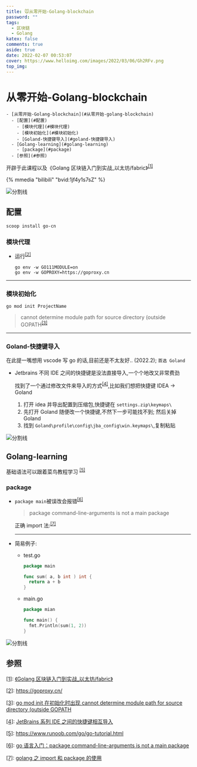 ```yaml
---
title: 🐭从零开始-Golang-blockchain
password: ""
tags:
  - 区块链
  - Golang
katex: false
comments: true
aside: true
date: 2022-02-07 00:53:07
cover: https://www.helloimg.com/images/2022/03/06/Gh2RFv.png
top_img:
---
```


# 从零开始-Golang-blockchain

<!--
 * @?: *********************************************************************
 * @Author: Weidows
 * @LastEditors: Weidows
 * @LastEditTime: 2022-03-06 11:15:55
 * @FilePath: \Blog-private\source\_posts\others\golang\blockchain.md
 * @Description:
 * @!: *********************************************************************
-->

```pullquote mindmap mindmap-md
- [从零开始-Golang-blockchain](#从零开始-golang-blockchain)
  - [配置](#配置)
    - [模块代理](#模块代理)
    - [模块初始化](#模块初始化)
    - [Goland-快捷键导入](#goland-快捷键导入)
  - [Golang-learning](#golang-learning)
    - [package](#package)
  - [参照](#参照)
```

开辟于此课程以及《Golang 区块链入门到实战\_以太坊/fabric》<sup id='cite_ref-01'>[\[1\]](#cite_note-01)</sup>

{% mmedia "bilibili" "bvid:1jf4y1s7sZ" %}

<a>![分割线](https://cdn.jsdelivr.net/gh/Weidows/Images/img/divider.png)</a>

## 配置

```
scoop install go-cn
```

### 模块代理

- 运行<sup id='cite_ref-02'>[\[2\]](#cite_note-02)</sup>

  ```shell
  go env -w GO111MODULE=on
  go env -w GOPROXY=https://goproxy.cn
  ```

---

### 模块初始化

```
go mod init ProjectName
```

> cannot determine module path for source directory (outside GOPATH<sup id='cite_ref-03'>[\[3\]](#cite_note-03)</sup>

---

### Goland-快捷键导入

在此提一嘴想用 vscode 写 go 的话,目前还是不太友好.. (2022.2); `首选 Goland`

- Jetbrains 不同 IDE 之间的快捷键是没法直接导入,一个个地改又非常费劲

  找到了一个通过修改文件来导入的方式<sup id='cite_ref-04'>[\[4\]](#cite_note-04)</sup>,比如我们想把快捷键 IDEA -> Goland

  1. 打开 idea 并导出配置到压缩包,快捷键在 `settings.zip\keymaps\`
  2. 先打开 Goland 随便改一个快捷键,不然下一步可能找不到; 然后关掉 Goland
  3. 找到 `Goland\profile\config\jba_config\win.keymaps\`,复制粘贴

<a>![分割线](https://cdn.jsdelivr.net/gh/Weidows/Images/img/divider.png)</a>

## Golang-learning

基础语法可以跟着菜鸟教程学习 <sup id='cite_ref-05'>[\[5\]](#cite_note-05)</sup>

### package

- `package main`被误改会报错<sup id='cite_ref-06'>[\[6\]](#cite_note-06)</sup>

  > package command-line-arguments is not a main package

  正确 import 法:<sup id='cite_ref-07'>[\[7\]](#cite_note-07)</sup>

  ***

- 简易例子:

  - test.go

    ```go
    package main

    func sum( a, b int ) int {
      return a + b
    }
    ```

  - main.go

    ```go
    package mian

    func main() {
      fmt.Println(sum(1, 2))
    }
    ```

<a>![分割线](https://cdn.jsdelivr.net/gh/Weidows/Images/img/divider.png)</a>

## 参照

<a name='cite_note-01' href='#cite_ref-01'>[1]</a>: [《Golang 区块链入门到实战\_以太坊/fabric》](https://www.zlkt.net/book/detail/9/257)

<a name='cite_note-02' href='#cite_ref-02'>[2]</a>: https://goproxy.cn/

<a name='cite_note-03' href='#cite_ref-03'>[3]</a>: [go mod init 在初始化时出现 cannot determine module path for source directory (outside GOPATH](https://blog.csdn.net/ciel_yu/article/details/107847578)

<a name='cite_note-04' href='#cite_ref-04'>[4]</a>: [JetBrains 系列 IDE 之间的快捷键相互导入](https://www.cnblogs.com/devzyc/p/14084488.html)

<a name='cite_note-05' href='#cite_ref-05'>[5]</a>: https://www.runoob.com/go/go-tutorial.html

<a name='cite_note-06' href='#cite_ref-06'>[6]</a>: [go 语言入门：package command-line-arguments is not a main package](https://blog.csdn.net/A_java_c/article/details/120006213)

<a name='cite_note-07' href='#cite_ref-07'>[7]</a>: [golang 之 import 和 package 的使用](https://segmentfault.com/a/1190000018235929)
